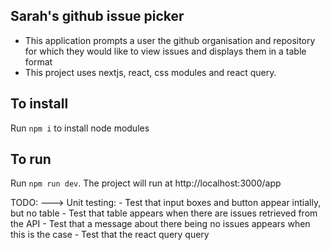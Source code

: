 ## Sarah's github issue picker

- This application prompts a user the github organisation and repository for which they would like to view issues and displays them in a table format
- This project uses nextjs, react, css modules and react query.

## To install
Run `npm i` to install node modules

## To run
Run `npm run dev`. The project will run at http://localhost:3000/app


TODO: 
---> Unit testing:
    - Test that input boxes and button appear intially, but no table
    - Test that table appears when there are issues retrieved from the API
    - Test that a message about there being no issues appears when this is the case
    - Test that the react query query 
